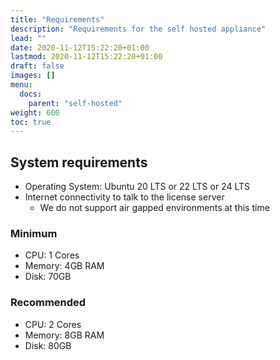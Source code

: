 ```yaml
---
title: "Requirements"
description: "Requirements for the self hosted appliance"
lead: ""
date: 2020-11-12T15:22:20+01:00
lastmod: 2020-11-12T15:22:20+01:00
draft: false
images: []
menu:
  docs:
    parent: "self-hosted"
weight: 600
toc: true
---
```


## System requirements

* Operating System: Ubuntu 20 LTS or 22 LTS or 24 LTS
* Internet connectivity to talk to the license server
  * We do not support air gapped environments at this time

### Minimum

* CPU: 1 Cores
* Memory: 4GB RAM
* Disk: 70GB

### Recommended

* CPU: 2 Cores
* Memory: 8GB RAM
* Disk: 80GB
